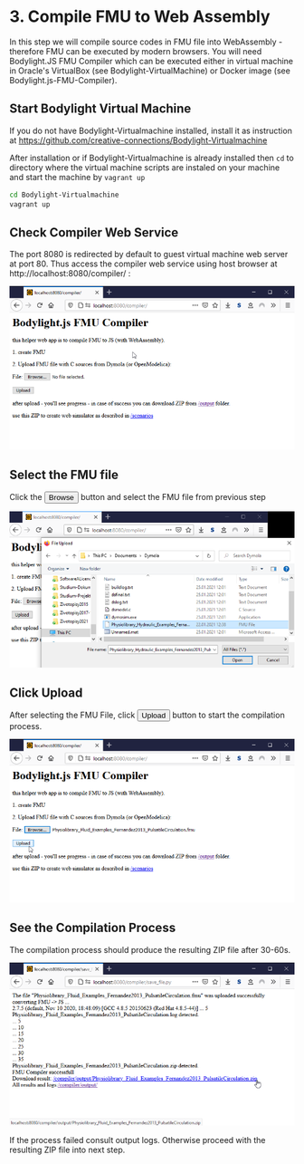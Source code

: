 # 3. Compile FMU to Web Assembly

In this step we will compile source codes in FMU file into WebAssembly - therefore FMU can be executed by modern browsers.
You will need Bodylight.JS FMU Compiler which can be executed either in virtual machine in Oracle's VirtualBox (see Bodylight-VirtualMachine) or Docker image (see Bodylight.js-FMU-Compiler).

## Start Bodylight Virtual Machine

If you do not have Bodylight-Virtualmachine installed, install it as  instruction at 
https://github.com/creative-connections/Bodylight-Virtualmachine

After installation or if Bodylight-Virtualmachine is already installed then `cd` to directory where the virtual machine scripts are instaled on your machine and start the machine by `vagrant up`

```bash
cd Bodylight-Virtualmachine
vagrant up
```

## Check Compiler Web Service

The port 8080 is redirected by default to guest virtual machine web server at port 80. Thus access the compiler web service using host browser at http://localhost:8080/compiler/ :

![Compiler0](Compiler_Upload0.png)

## Select the FMU file

Click the <button>Browse</button> button and select the FMU file from previous step

![Compiler1](Compiler_Upload1.png)

## Click Upload

After selecting the FMU File, click <button>Upload</button> button to start the compilation process.

![Compiler2](Compiler_Upload2.png)

## See the Compilation Process

The compilation process should produce the resulting ZIP file after 30-60s.

![Compiler3](Compiler_Compilation.png)

If the process failed consult output logs.
Otherwise proceed with the resulting ZIP file into next step. 
